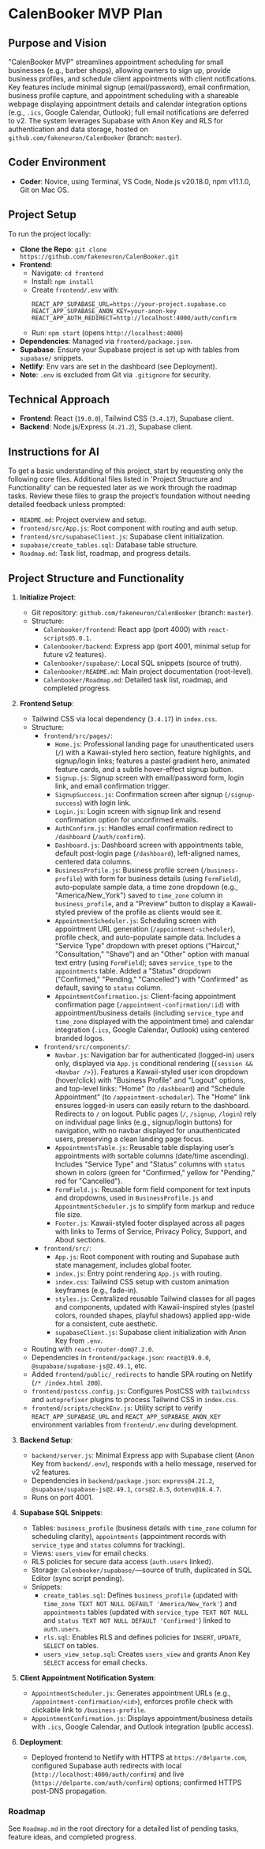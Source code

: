 # CalenBooker MVP Plan

## Purpose and Vision

"CalenBooker MVP" streamlines appointment scheduling for small businesses (e.g., barber shops), allowing owners to sign up, provide business profiles, and schedule client appointments with client notifications. Key features include minimal signup (email/password), email confirmation, business profile capture, and appointment scheduling with a shareable webpage displaying appointment details and calendar integration options (e.g., `.ics`, Google Calendar, Outlook); full email notifications are deferred to v2. The system leverages Supabase with Anon Key and RLS for authentication and data storage, hosted on `github.com/fakeneuron/CalenBooker` (branch: `master`).

## Coder Environment

- **Coder**: Novice, using Terminal, VS Code, Node.js v20.18.0, npm v11.1.0, Git on Mac OS.

## Project Setup

To run the project locally:

- **Clone the Repo**: `git clone https://github.com/fakeneuron/CalenBooker.git`
- **Frontend**:
  - Navigate: `cd frontend`
  - Install: `npm install`
  - Create `frontend/.env` with:
    ```
    REACT_APP_SUPABASE_URL=https://your-project.supabase.co
    REACT_APP_SUPABASE_ANON_KEY=your-anon-key
    REACT_APP_AUTH_REDIRECT=http://localhost:4000/auth/confirm
    ```
  - Run: `npm start` (opens `http://localhost:4000`)
- **Dependencies**: Managed via `frontend/package.json`.
- **Supabase**: Ensure your Supabase project is set up with tables from `supabase/` snippets.
- **Netlify**: Env vars are set in the dashboard (see Deployment).
- **Note**: `.env` is excluded from Git via `.gitignore` for security.

## Technical Approach

- **Frontend**: React (`19.0.0`), Tailwind CSS (`3.4.17`), Supabase client.
- **Backend**: Node.js/Express (`4.21.2`), Supabase client.

## Instructions for AI

To get a basic understanding of this project, start by requesting only the following core files. Additional files listed in 'Project Structure and Functionality' can be requested later as we work through the roadmap tasks. Review these files to grasp the project’s foundation without needing detailed feedback unless prompted:

- `README.md`: Project overview and setup.
- `frontend/src/App.js`: Root component with routing and auth setup.
- `frontend/src/supabaseClient.js`: Supabase client initialization.
- `supabase/create_tables.sql`: Database table structure.
- `Roadmap.md`: Task list, roadmap, and progress details.

## Project Structure and Functionality

1. **Initialize Project**:

   - Git repository: `github.com/fakeneuron/CalenBooker` (branch: `master`).
   - Structure:
     - `Calenbooker/frontend`: React app (port 4000) with `react-scripts@5.0.1`.
     - `Calenbooker/backend`: Express app (port 4001, minimal setup for future v2 features).
     - `Calenbooker/supabase/`: Local SQL snippets (source of truth).
     - `Calenbooker/README.md`: Main project documentation (root-level).
     - `Calenbooker/Roadmap.md`: Detailed task list, roadmap, and completed progress.

2. **Frontend Setup**:

   - Tailwind CSS via local dependency (`3.4.17`) in `index.css`.
   - Structure:
     - `frontend/src/pages/`:
       - `Home.js`: Professional landing page for unauthenticated users (`/`) with a Kawaii-styled hero section, feature highlights, and signup/login links; features a pastel gradient hero, animated feature cards, and a subtle hover-effect signup button.
       - `Signup.js`: Signup screen with email/password form, login link, and email confirmation trigger.
       - `SignupSuccess.js`: Confirmation screen after signup (`/signup-success`) with login link.
       - `Login.js`: Login screen with signup link and resend confirmation option for unconfirmed emails.
       - `AuthConfirm.js`: Handles email confirmation redirect to `/dashboard` (`/auth/confirm`).
       - `Dashboard.js`: Dashboard screen with appointments table, default post-login page (`/dashboard`), left-aligned names, centered data columns.
       - `BusinessProfile.js`: Business profile screen (`/business-profile`) with form for business details (using `FormField`), auto-populate sample data, a time zone dropdown (e.g., "America/New_York") saved to `time_zone` column in `business_profile`, and a "Preview" button to display a Kawaii-styled preview of the profile as clients would see it.
       - `AppointmentScheduler.js`: Scheduling screen with appointment URL generation (`/appointment-scheduler`), profile check, and auto-populate sample data. Includes a "Service Type" dropdown with preset options ("Haircut," "Consultation," "Shave") and an "Other" option with manual text entry (using `FormField`); saves `service_type` to the `appointments` table. Added a "Status" dropdown ("Confirmed," "Pending," "Cancelled") with "Confirmed" as default, saving to `status` column.
       - `AppointmentConfirmation.js`: Client-facing appointment confirmation page (`/appointment-confirmation/:id`) with appointment/business details (including `service_type` and `time_zone` displayed with the appointment time) and calendar integration (`.ics`, Google Calendar, Outlook) using centered branded logos.
     - `frontend/src/components/`:
       - `Navbar.js`: Navigation bar for authenticated (logged-in) users only, displayed via `App.js` conditional rendering (`{session && <Navbar />}`). Features a Kawaii-styled user icon dropdown (hover/click) with "Business Profile" and "Logout" options, and top-level links: "Home" (to `/dashboard`) and "Schedule Appointment" (to `/appointment-scheduler`). The "Home" link ensures logged-in users can easily return to the dashboard. Redirects to `/` on logout. Public pages (`/`, `/signup`, `/login`) rely on individual page links (e.g., signup/login buttons) for navigation, with no navbar displayed for unauthenticated users, preserving a clean landing page focus.
       - `AppointmentsTable.js`: Reusable table displaying user’s appointments with sortable columns (date/time ascending). Includes "Service Type" and "Status" columns with `status` shown in colors (green for "Confirmed," yellow for "Pending," red for "Cancelled").
       - `FormField.js`: Reusable form field component for text inputs and dropdowns, used in `BusinessProfile.js` and `AppointmentScheduler.js` to simplify form markup and reduce file size.
       - `Footer.js`: Kawaii-styled footer displayed across all pages with links to Terms of Service, Privacy Policy, Support, and About sections.
     - `frontend/src/`:
       - `App.js`: Root component with routing and Supabase auth state management, includes global footer.
       - `index.js`: Entry point rendering `App.js` with routing.
       - `index.css`: Tailwind CSS setup with custom animation keyframes (e.g., fade-in).
       - `styles.js`: Centralized reusable Tailwind classes for all pages and components, updated with Kawaii-inspired styles (pastel colors, rounded shapes, playful shadows) applied app-wide for a consistent, cute aesthetic.
       - `supabaseClient.js`: Supabase client initialization with Anon Key from `.env`.
   - Routing with `react-router-dom@7.2.0`.
   - Dependencies in `frontend/package.json`: `react@19.0.0`, `@supabase/supabase-js@2.49.1`, etc.
   - Added `frontend/public/_redirects` to handle SPA routing on Netlify (`/* /index.html 200`).
   - `frontend/postcss.config.js`: Configures PostCSS with `tailwindcss` and `autoprefixer` plugins to process Tailwind CSS in `index.css`.
   - `frontend/scripts/checkEnv.js`: Utility script to verify `REACT_APP_SUPABASE_URL` and `REACT_APP_SUPABASE_ANON_KEY` environment variables from `frontend/.env` during development.

3. **Backend Setup**:

   - `backend/server.js`: Minimal Express app with Supabase client (Anon Key from `backend/.env`), responds with a hello message, reserved for v2 features.
   - Dependencies in `backend/package.json`: `express@4.21.2`, `@supabase/supabase-js@2.49.1`, `cors@2.8.5`, `dotenv@16.4.7`.
   - Runs on port 4001.

4. **Supabase SQL Snippets**:

   - Tables: `business_profile` (business details with `time_zone` column for scheduling clarity), `appointments` (appointment records with `service_type` and `status` columns for tracking).
   - Views: `users_view` for email checks.
   - RLS policies for secure data access (`auth.users` linked).
   - Storage: `Calenbooker/supabase/`—source of truth, duplicated in SQL Editor (sync script pending).
   - Snippets:
     - `create_tables.sql`: Defines `business_profile` (updated with `time_zone TEXT NOT NULL DEFAULT 'America/New_York'`) and `appointments` tables (updated with `service_type TEXT NOT NULL` and `status TEXT NOT NULL DEFAULT 'Confirmed'`) linked to `auth.users`.
     - `rls.sql`: Enables RLS and defines policies for `INSERT`, `UPDATE`, `SELECT` on tables.
     - `users_view_setup.sql`: Creates `users_view` and grants Anon Key `SELECT` access for email checks.

5. **Client Appointment Notification System**:

   - `AppointmentScheduler.js`: Generates appointment URLs (e.g., `/appointment-confirmation/<id>`), enforces profile check with clickable link to `/business-profile`.
   - `AppointmentConfirmation.js`: Displays appointment/business details with `.ics`, Google Calendar, and Outlook integration (public access).

6. **Deployment**:
   - Deployed frontend to Netlify with HTTPS at `https://delparte.com`, configured Supabase auth redirects with local (`http://localhost:4000/auth/confirm`) and live (`https://delparte.com/auth/confirm`) options; confirmed HTTPS post-DNS propagation.

### Roadmap

See `Roadmap.md` in the root directory for a detailed list of pending tasks, feature ideas, and completed progress.
